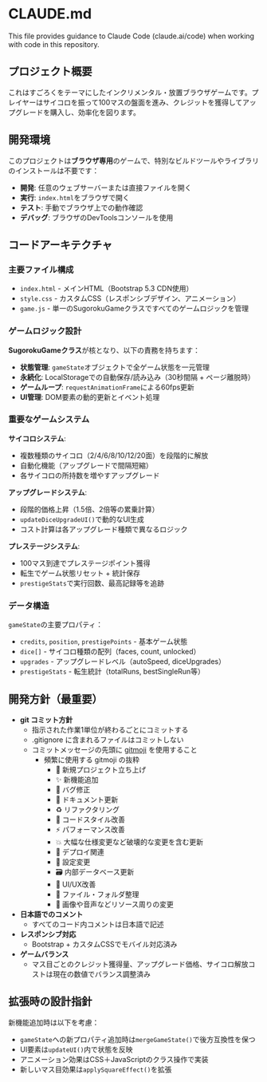 # CLAUDE.md

This file provides guidance to Claude Code (claude.ai/code) when working with code in this repository.

## プロジェクト概要

これはすごろくをテーマにしたインクリメンタル・放置ブラウザゲームです。プレイヤーはサイコロを振って100マスの盤面を進み、クレジットを獲得してアップグレードを購入し、効率化を図ります。

## 開発環境

このプロジェクトは**ブラウザ専用**のゲームで、特別なビルドツールやライブラリのインストールは不要です：

- **開発**: 任意のウェブサーバーまたは直接ファイルを開く
- **実行**: `index.html`をブラウザで開く
- **テスト**: 手動でブラウザ上での動作確認
- **デバッグ**: ブラウザのDevToolsコンソールを使用

## コードアーキテクチャ

### 主要ファイル構成
- `index.html` - メインHTML（Bootstrap 5.3 CDN使用）
- `style.css` - カスタムCSS（レスポンシブデザイン、アニメーション）
- `game.js` - 単一のSugorokuGameクラスですべてのゲームロジックを管理

### ゲームロジック設計

**SugorokuGameクラス**が核となり、以下の責務を持ちます：
- **状態管理**: `gameState`オブジェクトで全ゲーム状態を一元管理
- **永続化**: LocalStorageでの自動保存/読み込み（30秒間隔 + ページ離脱時）
- **ゲームループ**: `requestAnimationFrame`による60fps更新
- **UI管理**: DOM要素の動的更新とイベント処理

### 重要なゲームシステム

**サイコロシステム**:
- 複数種類のサイコロ（2/4/6/8/10/12/20面）を段階的に解放
- 自動化機能（アップグレードで間隔短縮）
- 各サイコロの所持数を増やすアップグレード

**アップグレードシステム**:
- 段階的価格上昇（1.5倍、2倍等の累乗計算）
- `updateDiceUpgradeUI()`で動的なUI生成
- コスト計算は各アップグレード種類で異なるロジック

**プレステージシステム**:
- 100マス到達でプレステージポイント獲得
- 転生でゲーム状態リセット + 統計保存
- `prestigeStats`で実行回数、最高記録等を追跡

### データ構造

`gameState`の主要プロパティ：
- `credits`, `position`, `prestigePoints` - 基本ゲーム状態
- `dice[]` - サイコロ種類の配列（faces, count, unlocked）
- `upgrades` - アップグレードレベル（autoSpeed, diceUpgrades）
- `prestigeStats` - 転生統計（totalRuns, bestSingleRun等）

## 開発方針（最重要）

- **git コミット方針**
  - 指示された作業1単位が終わるごとにコミットする
  - .gitignore に含まれるファイルはコミットしない
  - コミットメッセージの先頭に [gitmoji](https://gitmoji.dev/ja/) を使用すること
    - 頻繁に使用する gitmoji の抜粋
      - 🎉 新規プロジェクト立ち上げ
      - ✨️ 新機能追加
      - 🐛 バグ修正
      - 📝 ドキュメント更新
      - ♻️ リファクタリング
      - 🎨 コードスタイル改善
      - ⚡️ パフォーマンス改善
      - 💥 大幅な仕様変更など破壊的な変更を含む更新
      - 🚀 デプロイ関連
      - 🔧 設定変更
      - 🗃️ 内部データベース更新
      - 💄 UI/UX改善
      - 🚚 ファイル・フォルダ整理
      - 🍱 画像や音声などリソース周りの変更
- **日本語でのコメント**
  - すべてのコード内コメントは日本語で記述
- **レスポンシブ対応**
  - Bootstrap + カスタムCSSでモバイル対応済み
- **ゲームバランス**
  - マス目ごとのクレジット獲得量、アップグレード価格、サイコロ解放コストは現在の数値でバランス調整済み

## 拡張時の設計指針

新機能追加時は以下を考慮：
- `gameState`への新プロパティ追加時は`mergeGameState()`で後方互換性を保つ
- UI要素は`updateUI()`内で状態を反映
- アニメーション効果はCSS＋JavaScriptのクラス操作で実装
- 新しいマス目効果は`applySquareEffect()`を拡張